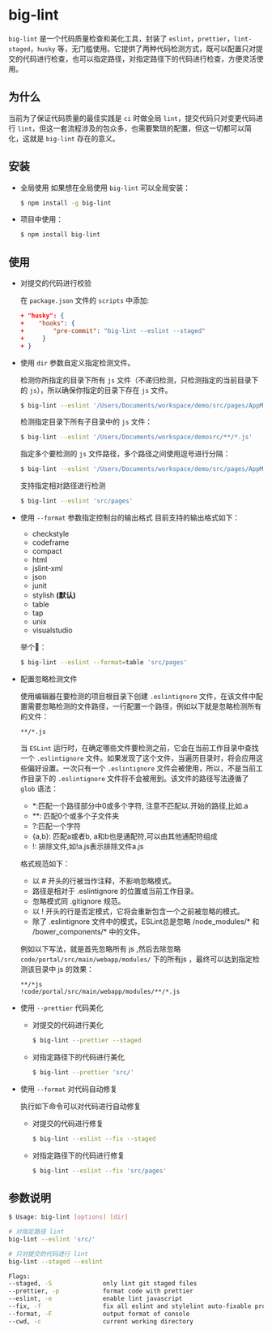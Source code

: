 # big-lint

`big-lint` 是一个代码质量检查和美化工具，封装了 `eslint`，`prettier`，`lint-staged`，`husky` 等，无门槛使用。它提供了两种代码检测方式，既可以配置只对提交的代码进行检查，也可以指定路径，对指定路径下的代码进行检查，方便灵活使用。

## 为什么

当前为了保证代码质量的最佳实践是 `ci` 时做全局 `lint`，提交代码只对变更代码进行 `lint`，但这一套流程涉及的包众多，也需要繁琐的配置，但这一切都可以简化，这就是 `big-lint` 存在的意义。

## 安装

- 全局使用
  如果想在全局使用 `big-lint` 可以全局安装：

  ```bash
  $ npm install -g big-lint
  ```
- 项目中使用：
  
  ```bash
  $ npm install big-lint
  ```

## 使用

- 对提交的代码进行校验
  
  在 `package.json` 文件的 `scripts` 中添加:

  ```json
  + "husky": {
  +    "hooks": {
  +        "pre-commit": "big-lint --eslint --staged"
  +     }
  + }
  ```

- 使用 `dir` 参数自定义指定检测文件。
  
  检测你所指定的目录下所有 `js` 文件（不递归检测，只检测指定的当前目录下的 `js`），所以确保你指定的目录下存在 `js` 文件。
  ```bash
  $ big-lint --eslint '/Users/Documents/workspace/demo/src/pages/AppMgr/*.js'
  ```

  检测指定目录下所有子目录中的 `js` 文件：
  ```bash
  $ big-lint --eslint '/Users/Documents/workspace/demosrc/**/*.js'
  ```

  指定多个要检测的 `js` 文件路径，多个路径之间使用逗号进行分隔：
  ```bash
  $ big-lint --eslint '/Users/Documents/workspace/demo/src/pages/AppMgr/**/*.js,/Users/Documents/workspace/demo/src/pages/Button/**/*.js,/Users/Documents/workspace/demo/src/pages/Login/**/*.js'
  ```

  支持指定相对路径进行检测
  ```bash
  $ big-lint --eslint 'src/pages'
  ```

- 使用 `--format` 参数指定控制台的输出格式
  目前支持的输出格式如下：

  - checkstyle
  - codeframe
  - compact
  - html
  - jslint-xml
  - json
  - junit
  - stylish **(默认)**
  - table
  - tap
  - unix
  - visualstudio

  举个🌰：
  ```bash
  $ big-lint --eslint --format=table 'src/pages'
  ```

- 配置忽略检测文件

  使用编辑器在要检测的项目根目录下创建 `.eslintignore` 文件，在该文件中配置需要忽略检测的文件路径，一行配置一个路径，例如以下就是忽略检测所有的文件：

    ```
    **/*.js
    ```

  当 `ESLint` 运行时，在确定哪些文件要检测之前，它会在当前工作目录中查找一个 `.eslintignore` 文件。如果发现了这个文件，当遍历目录时，将会应用这些偏好设置。一次只有一个 `.eslintignore` 文件会被使用，所以，不是当前工作目录下的 `.eslintignore` 文件将不会被用到。该文件的路径写法遵循了 `glob` 语法：
  - *:匹配一个路径部分中0或多个字符, 注意不匹配以.开始的路径,比如.a
  - **: 匹配0个或多个子文件夹
  - ?:匹配一个字符
  - {a,b}: 匹配a或者b, a和b也是通配符,可以由其他通配符组成
  - !: 排除文件,如!a.js表示排除文件a.js

  格式规范如下：
  - 以 # 开头的行被当作注释，不影响忽略模式。
  - 路径是相对于 .eslintignore 的位置或当前工作目录。
  - 忽略模式同 .gitignore 规范。
  - 以 ! 开头的行是否定模式，它将会重新包含一个之前被忽略的模式。
  - 除了 .eslintignore 文件中的模式，ESLint总是忽略 /node_modules/* 和 /bower_components/* 中的文件。

  例如以下写法，就是首先忽略所有 js ,然后去除忽略 `code/portal/src/main/webapp/modules/` 下的所有js ，最终可以达到指定检测该目录中 js 的效果：
  ```
  **/*js
  !code/portal/src/main/webapp/modules/**/*.js
  ```

- 使用 `--prettier` 代码美化
  - 对提交的代码进行美化
  
    ```bash
    $ big-lint --prettier --staged
    ```

  - 对指定路径下的代码进行美化
  
    ```bash
    $ big-lint --prettier 'src/'
    ```

- 使用 `--format` 对代码自动修复

  执行如下命令可以对代码进行自动修复

  - 对提交的代码进行修复
  
    ```bash
    $ big-lint --eslint --fix --staged
    ```

  - 对指定路径下的代码进行修复
  
    ```bash
    $ big-lint --eslint --fix 'src/pages'
    ```


## 参数说明

```bash
$ Usage: big-lint [options] [dir]

# 对指定路径 lint
big-lint --eslint 'src/'

# 只对提交的代码进行 lint
big-lint --staged --eslint

Flags:
--staged, -S              only lint git staged files                          [boolean] [default: false]
--prettier, -p            format code with prettier                           [boolean] [default: false]
--eslint, -e              enable lint javascript                              [boolean] [default: false]
--fix, -f                 fix all eslint and stylelint auto-fixable problems  [boolean] [default: false]
--format, -F              output format of console                            [string]  [default: stylish]
--cwd, -c                 current working directory                           [default: process.cwd()]
```
